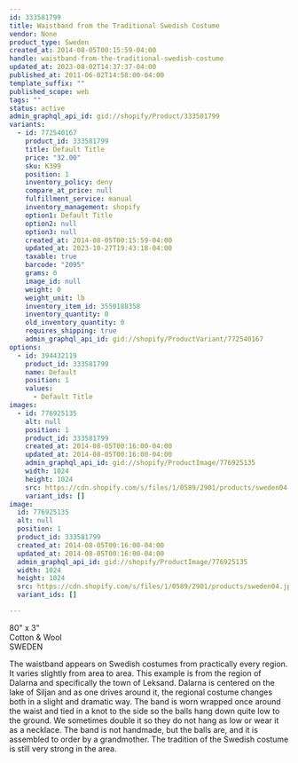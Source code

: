 ```yaml
---
id: 333581799
title: Waistband from the Traditional Swedish Costume
vendor: None
product_type: Sweden
created_at: 2014-08-05T00:15:59-04:00
handle: waistband-from-the-traditional-swedish-costume
updated_at: 2023-08-02T14:37:37-04:00
published_at: 2011-06-02T14:58:00-04:00
template_suffix: ""
published_scope: web
tags: ""
status: active
admin_graphql_api_id: gid://shopify/Product/333581799
variants:
  - id: 772540167
    product_id: 333581799
    title: Default Title
    price: "32.00"
    sku: K399
    position: 1
    inventory_policy: deny
    compare_at_price: null
    fulfillment_service: manual
    inventory_management: shopify
    option1: Default Title
    option2: null
    option3: null
    created_at: 2014-08-05T00:15:59-04:00
    updated_at: 2023-10-27T19:43:18-04:00
    taxable: true
    barcode: "2095"
    grams: 0
    image_id: null
    weight: 0
    weight_unit: lb
    inventory_item_id: 3550188358
    inventory_quantity: 0
    old_inventory_quantity: 0
    requires_shipping: true
    admin_graphql_api_id: gid://shopify/ProductVariant/772540167
options:
  - id: 394432119
    product_id: 333581799
    name: Default
    position: 1
    values:
      - Default Title
images:
  - id: 776925135
    alt: null
    position: 1
    product_id: 333581799
    created_at: 2014-08-05T00:16:00-04:00
    updated_at: 2014-08-05T00:16:00-04:00
    admin_graphql_api_id: gid://shopify/ProductImage/776925135
    width: 1024
    height: 1024
    src: https://cdn.shopify.com/s/files/1/0589/2901/products/sweden04.jpeg?v=1407212160
    variant_ids: []
image:
  id: 776925135
  alt: null
  position: 1
  product_id: 333581799
  created_at: 2014-08-05T00:16:00-04:00
  updated_at: 2014-08-05T00:16:00-04:00
  admin_graphql_api_id: gid://shopify/ProductImage/776925135
  width: 1024
  height: 1024
  src: https://cdn.shopify.com/s/files/1/0589/2901/products/sweden04.jpeg?v=1407212160
  variant_ids: []

---
```


80" x 3"  
Cotton & Wool  
SWEDEN

The waistband appears on Swedish costumes from practically every region. It varies slightly from area to area. This example is from the region of Dalarna and specifically the town of Leksand. Dalarna is centered on the lake of Siljan and as one drives around it, the regional costume changes both in a slight and dramatic way. The band is worn wrapped once around the waist and tied in a knot to the side so the balls hang down quite low to the ground. We sometimes double it so they do not hang as low or wear it as a necklace. The band is not handmade, but the balls are, and it is assembled to order by a grandmother. The tradition of the Swedish costume is still very strong in the area.